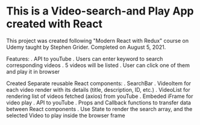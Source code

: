# This is a Video-search-and Play App created with React

This project was created following "Modern React with Redux" course on Udemy taught by Stephen Grider.
Completed on August 5, 2021.

Features:
    . API to youTube
    . Users can enter keyword to search corresponding videos
    . 5 videos will be listed 
    . User can click one of them and play it in browser

Created Separate reusable React components:
    . SearchBar
    . VideoItem for each video render with its details (title, description, ID, etc.)
    . VideoList for rendering list of videos fetched (axios) from youTube
    . Embeded iFrame for video play
    . API to youTube
    . Props and Callback functions to transfer data between React components
    . Use State to render the search array, and the selected Video to play inside the browser frame